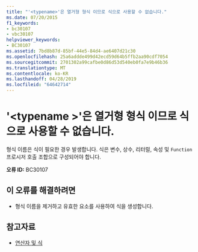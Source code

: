 ```yaml
---
title: "'<typename>'은 열거형 형식 이므로 식으로 사용할 수 없습니다."
ms.date: 07/20/2015
f1_keywords:
- bc30107
- vbc30107
helpviewer_keywords:
- BC30107
ms.assetid: 7bd8b87d-85bf-44e5-84d4-ae6407d21c30
ms.openlocfilehash: 25a6addde499d42ecd59d64b5ffb2aa90cdf7054
ms.sourcegitcommit: 2701302a99cafbe0d86d53d540eb0fa7e9b46b36
ms.translationtype: MT
ms.contentlocale: ko-KR
ms.lasthandoff: 04/28/2019
ms.locfileid: "64642714"
---
```

# <a name="typename-is-an-enum-type-and-cannot-be-used-as-an-expression"></a>'\<typename >'은 열거형 형식 이므로 식으로 사용할 수 없습니다.
형식 이름은 식이 필요한 경우 발생합니다. 식은 변수, 상수, 리터럴, 속성 및 `Function` 프로시저 호출 조합으로 구성되어야 합니다.  
  
 **오류 ID:** BC30107  
  
## <a name="to-correct-this-error"></a>이 오류를 해결하려면  
  
- 형식 이름을 제거하고 유효한 요소를 사용하여 식을 생성합니다.  
  
## <a name="see-also"></a>참고자료

- [연산자 및 식](../../visual-basic/programming-guide/language-features/operators-and-expressions/index.md)
